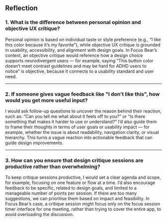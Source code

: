## Reflection

### 1. What is the difference between personal opinion and objective UX critique?
Personal opinion is based on individual taste or style preference (e.g., “I like this color because it’s my favorite”), while objective UX critique is grounded in usability, accessibility, and alignment with design goals. In Focus Bear’s context, an objective critique would reference how a design choice supports neurodivergent users — for example, saying “This button color doesn’t meet contrast guidelines and may be hard for ADHD users to notice” is objective, because it connects to a usability standard and user need.

---

### 2. If someone gives vague feedback like "I don’t like this", how would you get more useful input?
I would ask follow-up questions to uncover the reason behind their reaction, such as: “Can you tell me what about it feels off to you?” or “Is there something that makes it harder to use or understand?” I’d also guide them to frame their thoughts in terms of user goals or usability impact — for example, whether the issue is about readability, navigation clarity, or visual hierarchy. This turns a vague reaction into actionable feedback that can guide design improvements.

---

### 3. How can you ensure that design critique sessions are productive rather than overwhelming?
To keep critique sessions productive, I would set a clear agenda and scope, for example, focusing on one feature or flow at a time. I’d also encourage feedback to be specific, related to design goals, and limited to a manageable number of points per session. If there are too many suggestions, we can prioritise them based on impact and feasibility. In Focus Bear’s case, a critique session might focus only on the focus session timer interface for one meeting, rather than trying to cover the entire app, to avoid overloading the discussion.
